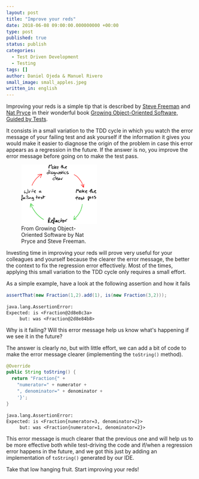 ```yaml
---
layout: post
title: "Improve your reds"
date: 2018-06-08 09:00:00.000000000 +00:00
type: post
published: true
status: publish
categories:
  - Test Driven Development
  - Testing
tags: []
author: Daniel Ojeda & Manuel Rivero
small_image: small_apples.jpeg
written_in: english
---
```


Improving your reds is a simple tip that is described by [Steve Freeman](http://hol.gandi.ws/) and [Nat Pryce](http://www.natpryce.com/) in their wonderful book [Growing Object-Oriented Software, Guided by Tests](https://www.goodreads.com/book/show/4268826-growing-object-oriented-software-guided-by-tests).

It consists in a small variation to the TDD cycle in which you watch the error message of your failing test and ask yourself if the information it gives you would make it easier to diagnose the origin of the problem in case this error appears as a regression in the future. If the answer is no, you improve the error message before going on to make the test pass.

<figure style="height:40%; width:40%;">
    <img src="/assets/feedback-on-diagnostics.svg" alt="Variation to TDD cycle: feedback on diagnostics"/>
    <figcaption>
      From Growing Object-Oriented Software by Nat Pryce and Steve Freeman.
    </figcaption>
</figure>

Investing time in improving your reds will prove very useful for your colleagues and yourself because the clearer the error message, the better the context to fix the regression error effectively. Most of the times, applying this small variation to the TDD cycle only requires a small effort. 

As a simple example, have a look at the following assertion and how it fails

```java
assertThat(new Fraction(1,2).add(1), is(new Fraction(3,2)));
```

```text
java.lang.AssertionError:
Expected: is <Fraction@2d8e8c3a>
     but: was <Fraction@2d8e84b8>
```

Why is it failing? Will this error message help us know what's happening if we see it in the future? 

The answer is clearly *no*, but with little effort, we can add a bit of code to make the error message clearer (implementing the `toString()` method).

```java
@Override
public String toString() {
  return "Fraction{" +
    "numerator=" + numerator +
    ", denominator=" + denominator +
    '}';
}
```

```text
java.lang.AssertionError:
Expected: is <Fraction{numerator=3, denominator=2}>
     but: was <Fraction{numerator=1, denominator=2}>
```

This error message is much clearer that the previous one and will help us to be more effective both while test-driving the code and if/when a regression error happens in the future, and we got this just by adding an implementation of `toString()` generated by our IDE.

Take that low hanging fruit. Start improving your reds!
